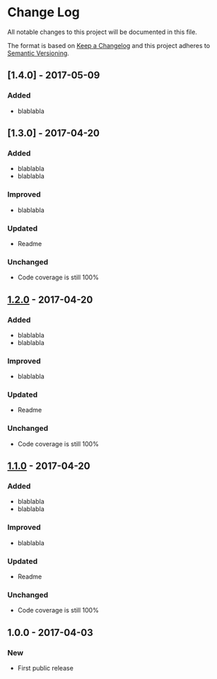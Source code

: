 # Change Log
All notable changes to this project will be documented in this file.

The format is based on [Keep a Changelog](http://keepachangelog.com/)
and this project adheres to [Semantic Versioning](http://semver.org/).

## [1.4.0] - 2017-05-09
### Added
- blablabla

## [1.3.0] - 2017-04-20
### Added
- blablabla
- blablabla
### Improved
- blablabla
### Updated
- Readme
### Unchanged
- Code coverage is still 100%

## [1.2.0] - 2017-04-20
### Added
- blablabla
- blablabla
### Improved
- blablabla
### Updated
- Readme
### Unchanged
- Code coverage is still 100%

## [1.1.0] - 2017-04-20
### Added
- blablabla
- blablabla
### Improved
- blablabla
### Updated
- Readme
### Unchanged
- Code coverage is still 100%

## 1.0.0 - 2017-04-03
### New
- First public release

[1.2.0]: https://github.com/codsen/wrong-lib/compare/v1.1.0...v1.2.0
[1.1.0]: https://github.com/codsen/wrong-lib/compare/v1.0.0...v1.1.0
